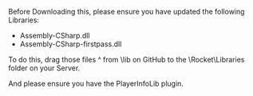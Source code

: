 Before Downloading this, please ensure you have updated the following Libraries:

- Assembly-CSharp.dll
- Assembly-CSharp-firstpass.dll

To do this, drag those files ^ from \lib on GitHub to the \Rocket\Libraries folder on your Server.

And please ensure you have the PlayerInfoLib plugin.


